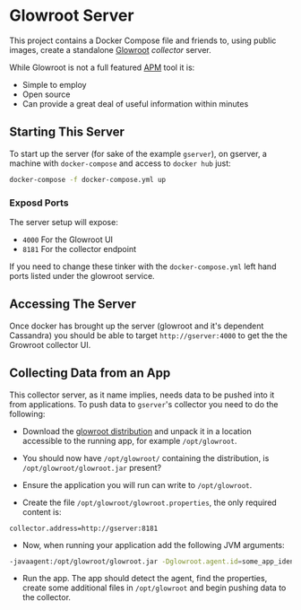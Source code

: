 # Glowroot Server

This project contains a Docker Compose file and friends to, using public images,
create a standalone [Glowroot](https://glowroot.org/) *collector* server.

While Glowroot is not a full featured [APM](https://en.wikipedia.org/wiki/Application_performance_management)
tool it is:

 - Simple to employ
 - Open source
 - Can provide a great deal of useful information within minutes
 
 
## Starting This Server

To start up the server (for sake of the example `gserver`), on gserver, a machine with 
`docker-compose` and access to `docker hub` just:

```bash
docker-compose -f docker-compose.yml up
```

### Exposd Ports

The server setup will expose:

 - `4000` For the Glowroot UI
 - `8181` For the collector endpoint
 
If you need to change these tinker with the `docker-compose.yml` left hand ports listed under the glowroot service.

## Accessing The Server

Once docker has brought up the server (glowroot and it's dependent Cassandra) you should be able
to target `http://gserver:4000` to get the the Growroot collector UI.

## Collecting Data from an App

This collector server, as it name implies, needs data to be pushed into it from applications. To
push data to `gserver`'s collector you need to do the following:

 - Download the [glowroot distribution](https://github.com/glowroot/glowroot/releases/download/v0.10.9/glowroot-0.10.9-dist.zip)
 and unpack it in a location accessible to the running app, for example `/opt/glowroot`.
 
 - You should now have `/opt/glowroot/` containing the distribution, is `/opt/glowroot/glowroot.jar` present?
 
 - Ensure the application you will run can write to `/opt/glowroot`.
 
 - Create the file `/opt/glowroot/glowroot.properties`, the only required content is:
 
 ```properties
collector.address=http://gserver:8181
```

 - Now, when running your application add the following JVM arguments:
 
 ```bash
 -javaagent:/opt/glowroot/glowroot.jar -Dglowroot.agent.id=some_app_identifying_name
 ```

 - Run the app.  The app should detect the agent, find the properties, create some additional files in `/opt/glowroot`
 and begin pushing data to the collector. 